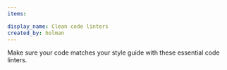 ```yaml
---
items:

display_name: Clean code linters
created_by: holman
---
```

Make sure your code matches your style guide with these essential code linters.
